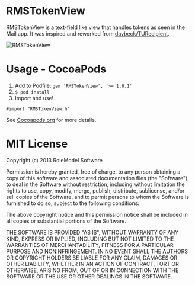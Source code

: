 RMSTokenView
============

RMSTokenView is a text-field like view that handles tokens as seen in the Mail app. It was inspired and reworked from [davbeck/TURecipient](https://github.com/davbeck/TURecipientBar).

![RMSTokenView](https://f.cloud.github.com/assets/634167/1355622/e76aa6cc-3769-11e3-9d88-82d9be6534b7.gif)

# Usage - CocoaPods

1. Add to Podfile: ```gem 'RMSTokenView', '>= 1.0.1'```
2. ```$ pod install```
3. Import and use!

```objc
#import "RMSTokenView.h"
```

See [Cocoapods.org](http://cocoapods.org) for more details.

# MIT License

Copyright (c) 2013 RoleModel Software

Permission is hereby granted, free of charge, to any person obtaining a copy
of this software and associated documentation files (the "Software"), to deal
in the Software without restriction, including without limitation the rights
to use, copy, modify, merge, publish, distribute, sublicense, and/or sell
copies of the Software, and to permit persons to whom the Software is
furnished to do so, subject to the following conditions:

The above copyright notice and this permission notice shall be included in
all copies or substantial portions of the Software.

THE SOFTWARE IS PROVIDED "AS IS", WITHOUT WARRANTY OF ANY KIND, EXPRESS OR
IMPLIED, INCLUDING BUT NOT LIMITED TO THE WARRANTIES OF MERCHANTABILITY,
FITNESS FOR A PARTICULAR PURPOSE AND NONINFRINGEMENT. IN NO EVENT SHALL THE
AUTHORS OR COPYRIGHT HOLDERS BE LIABLE FOR ANY CLAIM, DAMAGES OR OTHER
LIABILITY, WHETHER IN AN ACTION OF CONTRACT, TORT OR OTHERWISE, ARISING FROM,
OUT OF OR IN CONNECTION WITH THE SOFTWARE OR THE USE OR OTHER DEALINGS IN
THE SOFTWARE.
